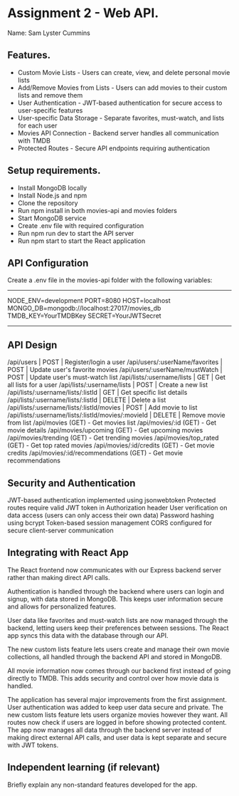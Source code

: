 # Assignment 2 - Web API.

Name: Sam Lyster Cummins

## Features.
 + Custom Movie Lists - Users can create, view, and delete personal movie lists
 + Add/Remove Movies from Lists - Users can add movies to their custom lists and remove them 
 + User Authentication - JWT-based authentication for secure access to user-specific features 
 + User-specific Data Storage - Separate favorites, must-watch, and lists for each user
 + Movies API Connection - Backend server handles all communication with TMDB
 + Protected Routes - Secure API endpoints requiring authentication

## Setup requirements.

- Install MongoDB locally
- Install Node.js and npm
- Clone the repository
- Run npm install in both movies-api and movies folders
- Start MongoDB service
- Create .env file with required configuration
- Run npm run dev to start the API server
- Run npm start to start the React application

## API Configuration

Create a .env file in the movies-api folder with the following variables:

______________________
NODE_ENV=development
PORT=8080
HOST=localhost
MONGO_DB=mongodb://localhost:27017/movies_db
TMDB_KEY=YourTMDBKey
SECRET=YourJWTSecret
______________________

## API Design

/api/users | POST | Register/login a user
/api/users/:userName/favorites | POST | Update user's favorite movies
/api/users/:userName/mustWatch | POST | Update user's must-watch list
/api/lists/:username/lists | GET | Get all lists for a user
/api/lists/:username/lists | POST | Create a new list
/api/lists/:username/lists/:listId | GET | Get specific list details
/api/lists/:username/lists/:listId | DELETE | Delete a list
/api/lists/:username/lists/:listId/movies | POST | Add movie to list
/api/lists/:username/lists/:listId/movies/:movieId | DELETE | Remove movie from list
/api/movies (GET) - Get movies list
/api/movies/:id (GET) - Get movie details
/api/movies/upcoming (GET) - Get upcoming movies
/api/movies/trending (GET) - Get trending movies
/api/movies/top_rated (GET) - Get top rated movies
/api/movies/:id/credits (GET) - Get movie credits
/api/movies/:id/recommendations (GET) - Get movie recommendations

## Security and Authentication

JWT-based authentication implemented using jsonwebtoken
Protected routes require valid JWT token in Authorization header
User verification on data access (users can only access their own data)
Password hashing using bcrypt
Token-based session management
CORS configured for secure client-server communication

## Integrating with React App

The React frontend now communicates with our Express backend server rather than making direct API calls. 

Authentication is handled through the backend where users can login and signup, with data stored in MongoDB. This keeps user information secure and allows for personalized features.

User data like favorites and must-watch lists are now managed through the backend, letting users keep their preferences between sessions. The React app syncs this data with the database through our API.

The new custom lists feature lets users create and manage their own movie collections, all handled through the backend API and stored in MongoDB.

All movie information now comes through our backend first instead of going directly to TMDB. This adds security and control over how movie data is handled.

The application has several major improvements from the first assignment. User authentication was added to keep user data secure and private. The new custom lists feature lets users organize movies however they want. All routes now check if users are logged in before showing protected content. The app now manages all data through the backend server instead of making direct external API calls, and user data is kept separate and secure with JWT tokens.

## Independent learning (if relevant)

Briefly explain any non-standard features developed for the app.   
